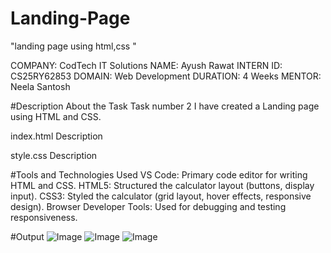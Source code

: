 # Landing-Page

"landing page using html,css "

COMPANY: CodTech IT Solutions
NAME: Ayush Rawat
INTERN ID: CS25RY62853
DOMAIN: Web Development
DURATION: 4 Weeks
MENTOR: Neela Santosh

#Description About the Task
Task number 2
I have created a Landing page using HTML and CSS. 


index.html Description

style.css Description



#Tools and Technologies Used
VS Code:
Primary code editor for writing HTML and CSS.
HTML5:
Structured the calculator layout (buttons, display input).
CSS3:
Styled the calculator (grid layout, hover effects, responsive design).
Browser Developer Tools:
Used for debugging and testing responsiveness.

#Output 
![Image](https://github.com/user-attachments/assets/dbac8784-a18f-4353-bc6a-82183e961665)
![Image](https://github.com/user-attachments/assets/331bc8c8-83ef-4d01-80d0-a4f8df3de063)
![Image](https://github.com/user-attachments/assets/bc8d555d-0dec-4f43-ac39-cea60e7253de)


